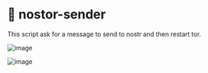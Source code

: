 # 🧅 nostor-sender
 This script ask for a message to send to nostr and then restart tor.
 
 
![image](https://user-images.githubusercontent.com/120996278/214901058-f4eccc4a-f9f5-4806-8869-94c6d6741554.png)

![image](https://user-images.githubusercontent.com/120996278/214901178-171611f2-5bb3-4d16-adf1-c2f22aaad656.png)
